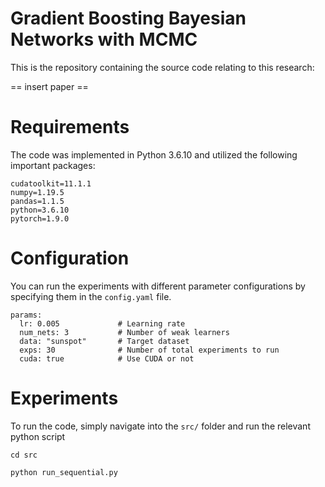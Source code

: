 # Gradient Boosting Bayesian Networks with MCMC

This is the repository containing the source code relating to this research:

== insert paper ==

# Requirements

The code was implemented in Python 3.6.10 and utilized the following important packages:
```
cudatoolkit=11.1.1
numpy=1.19.5
pandas=1.1.5
python=3.6.10
pytorch=1.9.0
```

# Configuration
You can run the experiments with different parameter configurations by specifying them in the `config.yaml` file.
```
params:
  lr: 0.005             # Learning rate
  num_nets: 3           # Number of weak learners
  data: "sunspot"       # Target dataset
  exps: 30              # Number of total experiments to run
  cuda: true            # Use CUDA or not
```

# Experiments
To run the code, simply navigate into the `src/` folder and run the relevant python script
```
cd src

python run_sequential.py
```